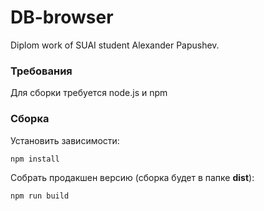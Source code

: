 # DB-browser
Diplom work of SUAI student Alexander Papushev.

### Требования
Для сборки требуется node.js и npm

### Сборка
Установить зависимости:  
```
npm install
```  
Собрать продакшен версию (сборка будет в папке **dist**):  
```
npm run build
```  